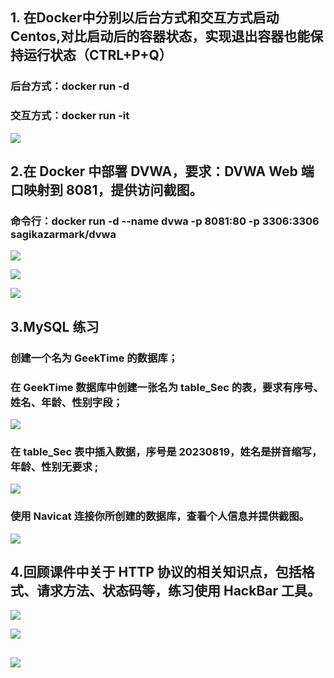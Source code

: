 ## 1. 在Docker中分别以后台方式和交互方式启动Centos,对比启动后的容器状态，实现退出容器也能保持运行状态（CTRL+P+Q）

### 后台方式：docker run -d

### 交互方式：docker run -it

![](C:\Users\user\AppData\Roaming\marktext\images\2023-08-26-08-26-14-image.png)

## 2.在 Docker 中部署 DVWA，要求：DVWA Web 端口映射到 8081，提供访问截图。

### 命令行：docker run -d --name dvwa -p 8081:80  -p 3306:3306 sagikazarmark/dvwa

![](C:\Users\user\AppData\Roaming\marktext\images\2023-08-26-08-31-44-image.png)

![](C:\Users\user\AppData\Roaming\marktext\images\2023-08-26-08-39-03-image.png)

![](C:\Users\user\AppData\Roaming\marktext\images\2023-08-26-08-40-30-image.png)

## 3.MySQL 练习

### 创建一个名为 GeekTime 的数据库；

### 在 GeekTime 数据库中创建一张名为 table_Sec 的表，要求有序号、姓名、年龄、性别字段；

![](C:\Users\user\AppData\Roaming\marktext\images\2023-08-26-09-48-46-image.png)

### 在 table_Sec 表中插入数据，序号是 20230819，姓名是拼音缩写，年龄、性别无要求 ;

![](C:\Users\user\AppData\Roaming\marktext\images\2023-08-26-09-48-55-image.png)

### 使用 Navicat 连接你所创建的数据库，查看个人信息并提供截图。

![](C:\Users\user\AppData\Roaming\marktext\images\2023-08-26-09-49-06-image.png)



## 4.回顾课件中关于 HTTP 协议的相关知识点，包括格式、请求方法、状态码等，练习使用 HackBar 工具。

![](C:\Users\user\AppData\Roaming\marktext\images\2023-08-26-09-58-56-image.png)

![](C:\Users\user\AppData\Roaming\marktext\images\2023-08-26-09-59-36-image.png)

## ![](C:\Users\user\AppData\Roaming\marktext\images\2023-08-26-09-56-40-image.png)
